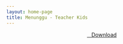```yaml
---
layout: home-page
title: Menunggu - Teacher Kids
---
```


<center>
<a href="https://drive.google.com/uc?authuser=0&id=1TVvC-4POYy-FRAVWIs26Zub8Rb0exAqr&export=download" ><i class="fa fa-caret-down" aria-hidden="true"></i>&nbsp; &nbsp;Download</a>
</center>
